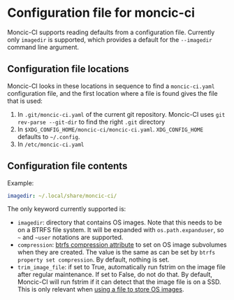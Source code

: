# Configuration file for moncic-ci

Moncic-CI supports reading defaults from a configuration file. Currently only
`imagedir` is supported, which provides a default for the `--imagedir` command
line argument.


## Configuration file locations

Moncic-CI looks in these locations in sequence to find a `moncic-ci.yaml`
configuration file, and the first location where a file is found gives the file
that is used:

1. In `.git/moncic-ci.yaml` of the current git repository. Moncic-CI uses `git
   rev-parse --git-dir` to find the right `.git` directory
2. In `$XDG_CONFIG_HOME/moncic-ci/moncic-ci.yaml`. `XDG_CONFIG_HOME` defaults
   to `~/.config`.
3. In `/etc/moncic-ci.yaml`


## Configuration file contents

Example:

```yaml
imagedir: ~/.local/share/moncic-ci/
```

The only keyword currently supported is:

* `imagedir`: directory that contains OS images. Note that this needs to be on
  a BTRFS file system. It will be expanded with `os.path.expanduser`, so `~`
  and `~user` notations are supported.
* `compression`: [btrfs compression attribute](https://btrfs.wiki.kernel.org/index.php/Compression)
  to set on OS image subvolumes when they are created. The value is the same as
  can be set by `btrfs property set compression`. By default, nothing is set.
* `trim_image_file`: if set to True, automatically run fstrim on the image file
  after regular maintenance. If set to False, do not do that. By default,
  Moncic-CI will run fstrim if it can detect that the image file is on a SSD.
  This is only relevant when [using a file to store OS images](btrfs-on-file.md).
